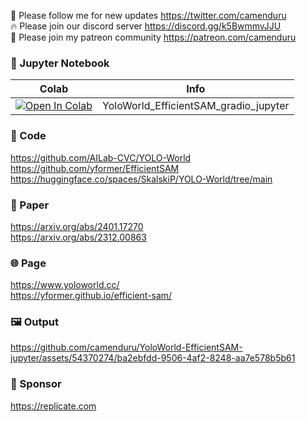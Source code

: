 🐣 Please follow me for new updates https://twitter.com/camenduru <br />
🔥 Please join our discord server https://discord.gg/k5BwmmvJJU <br />
🥳 Please join my patreon community https://patreon.com/camenduru <br />

### 🍊 Jupyter Notebook

| Colab | Info
| --- | --- |
[![Open In Colab](https://colab.research.google.com/assets/colab-badge.svg)](https://colab.research.google.com/github/camenduru/YoloWorld-EfficientSAM-jupyter/blob/main/YoloWorld_EfficientSAM_gradio_jupyter.ipynb) | YoloWorld_EfficientSAM_gradio_jupyter

### 🧬 Code
https://github.com/AILab-CVC/YOLO-World <br />
https://github.com/yformer/EfficientSAM <br />
https://huggingface.co/spaces/SkalskiP/YOLO-World/tree/main <br />

### 📄 Paper
https://arxiv.org/abs/2401.17270 <br />
https://arxiv.org/abs/2312.00863 <br />

### 🌐 Page
https://www.yoloworld.cc/ <br />
https://yformer.github.io/efficient-sam/ <br />

### 🖼 Output

https://github.com/camenduru/YoloWorld-EfficientSAM-jupyter/assets/54370274/ba2ebfdd-9506-4af2-8248-aa7e578b5b61

### 🏢 Sponsor
https://replicate.com
